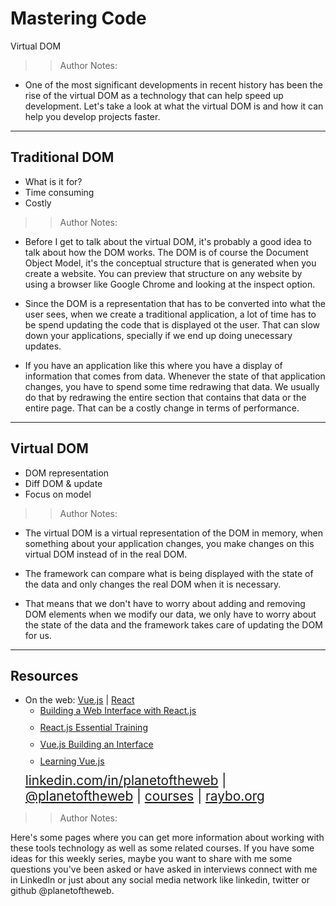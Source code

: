 <!-- .slide: data-state="title" -->

# Mastering Code
Virtual DOM

> > Author Notes:

- One of the most significant developments in recent history has been the rise of the virtual DOM as a technology that can help speed up development. Let's take a look at what the virtual DOM is and how it can help you develop projects faster.

---

## Traditional DOM

- What is it for?
- Time consuming
- Costly

> > Author Notes:

- Before I get to talk about the virtual DOM, it's probably a good idea to talk about how the DOM works. The DOM is of course the Document Object Model, it's the conceptual structure that is generated when you create a website. You can preview that structure on any website by using a browser like Google Chrome and looking at the inspect option.

- Since the DOM is a representation that has to be converted into what the user sees, when we create a traditional application, a lot of time has to be spend updating the code that is displayed ot the user. That can slow down your applications, specially if we end up doing unecessary updates.

- If you have an application like this where you have a display of information that comes from data. Whenever the state of that application changes, you have to spend some time redrawing that data. We usually do that by redrawing the entire section that contains that data or the entire page. That can be a costly change in terms of performance.

---

## Virtual DOM

- DOM representation
- Diff DOM &amp; update
- Focus on model

> > Author Notes:

- The virtual DOM is a virtual representation of the DOM in memory, when something about your application changes, you make changes on this virtual DOM instead of in the real DOM.

- The framework can compare what is being displayed with the state of the data and only changes the real DOM when it is necessary.

- That means that we don't have to worry about adding and removing DOM elements when we modify our data, we only have to worry about the state of the data and the framework takes care of updating the DOM for us.

---

## Resources
<ul>
  <li>On the web: <a href="https://vuejs.org">Vue.js</a> | <a href="https://reactjs.org/">React</a></li>

  <li style="list-style: none;">
    <ul>
      <li style="margin-bottom: 10px"><a href="https://www.linkedin.com/learning/building-a-web-interface-with-react-js?trk=insiders_6787408_learning">Building a Web Interface with React.js</a></li>
      <li style="margin-bottom: 10px"><a href="https://www.linkedin.com/learning/react-js-essential-training?trk=insiders_6787408_learning">React.js Essential Training</a></li>
      <li style="margin-bottom: 10px"><a href="https://www.linkedin.com/learning/vue-js-building-an-interface?trk=insiders_6787408_learning">Vue.js Building an Interface</a></li>
      <li style="margin-bottom: 10px"><a href="https://www.linkedin.com/learning/learning-vue-js">Learning Vue.js</a></li>
    </ul>
  </li>

  <li style="list-style: none; font-size: 1.3rem;"><a href="https://www.linkedin.com/in/planetoftheweb">linkedin.com/in/planetoftheweb</a> | <a href="https://www.twitter.com/planetoftheweb">@planetoftheweb</a> | <a href="https://www.linkedin.com/learning/instructors/ray-villalobos">courses</a> | <a href="http://www.raybo.org">raybo.org</a></li>
</ul>

> > Author Notes:

Here's some pages where you can get more information about working with these tools technology as well as some related courses. If you have some ideas for this weekly series, maybe you want to share with me some questions you've been asked or have asked in interviews connect with me in LinkedIn or just about any social media network like linkedin, twitter or github @planetoftheweb.